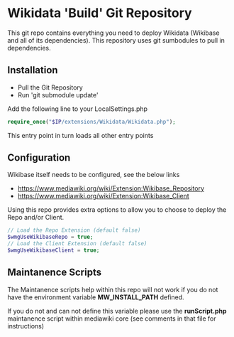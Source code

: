 Wikidata 'Build' Git Repository
=========

This git repo contains everything you need to deploy Wikidata (Wikibase and all of its dependencies). This repository uses git sumbodules to pull in dependencies.

## Installation

  - Pull the Git Repository
  - Run 'git submodule update'

Add the following line to your LocalSettings.php
```php
require_once("$IP/extensions/Wikidata/Wikidata.php");
```
This entry point in turn loads all other entry points

## Configuration

Wikibase itself needs to be configured, see the below links

  - https://www.mediawiki.org/wiki/Extension:Wikibase_Repository
  - https://www.mediawiki.org/wiki/Extension:Wikibase_Client

Using this repo provides extra options to allow you to choose to deploy the Repo and/or Client.

```php
// Load the Repo Extension (default false)
$wmgUseWikibaseRepo = true;
// Load the Client Extension (default false)
$wmgUseWikibaseClient = true;
```

## Maintanence Scripts

The Maintanence scripts help within this repo will not work if you do not have the environment variable **MW_INSTALL_PATH** defined.

If you do not and can not define this variable please use the **runScript.php** maintanence script within mediawiki core (see comments in that file for instructions)
